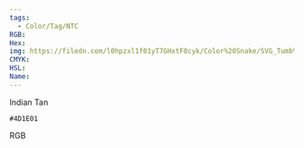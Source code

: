 ```yaml
---
tags:
  - Color/Tag/NTC
RGB:
Hex:
img: https://filedn.com/l0hpzxl1f01yT7GHxtF8cyk/Color%20Snake/SVG_Tumb%20Mass%20No%20Name/4D1E01.svg
CMYK:
HSL:
Name:
---
```

Indian Tan
```palette
#4D1E01
```
RGB
